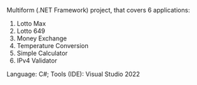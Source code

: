 
Multiform (.NET Framework) project, that covers 6 applications: 
1.	Lotto Max 
2.	Lotto 649 
3.	Money Exchange
4.	Temperature Conversion
5.	Simple Calculator
6. IPv4 Validator

Language: C#; 
Tools (IDE): Visual Studio 2022
